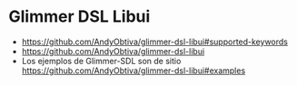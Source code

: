 
# Glimmer DSL Libui

* https://github.com/AndyObtiva/glimmer-dsl-libui#supported-keywords
* https://github.com/AndyObtiva/glimmer-dsl-libui
* Los ejemplos de Glimmer-SDL son de sitio https://github.com/AndyObtiva/glimmer-dsl-libui#examples
